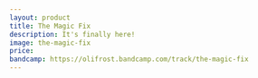 ```yaml
---
layout: product
title: The Magic Fix
description: It's finally here!
image: the-magic-fix
price: 
bandcamp: https://olifrost.bandcamp.com/track/the-magic-fix
---
```


